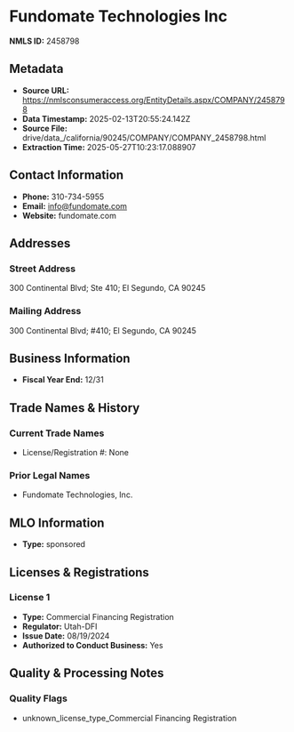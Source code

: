# Fundomate Technologies Inc

**NMLS ID:** 2458798

## Metadata
- **Source URL:** https://nmlsconsumeraccess.org/EntityDetails.aspx/COMPANY/2458798
- **Data Timestamp:** 2025-02-13T20:55:24.142Z
- **Source File:** drive/data_/california/90245/COMPANY/COMPANY_2458798.html
- **Extraction Time:** 2025-05-27T10:23:17.088907

## Contact Information
- **Phone:** 310-734-5955
- **Email:** info@fundomate.com
- **Website:** fundomate.com

## Addresses
### Street Address
300 Continental Blvd; Ste 410; El Segundo, CA 90245

### Mailing Address
300 Continental Blvd; #410; El Segundo, CA 90245

## Business Information
- **Fiscal Year End:** 12/31

## Trade Names & History
### Current Trade Names
- License/Registration #: None

### Prior Legal Names
- Fundomate Technologies, Inc.

## MLO Information
- **Type:** sponsored

## Licenses & Registrations

### License 1
- **Type:** Commercial Financing Registration
- **Regulator:** Utah-DFI
- **Issue Date:** 08/19/2024
- **Authorized to Conduct Business:** Yes

## Quality & Processing Notes
### Quality Flags
- unknown_license_type_Commercial Financing Registration
